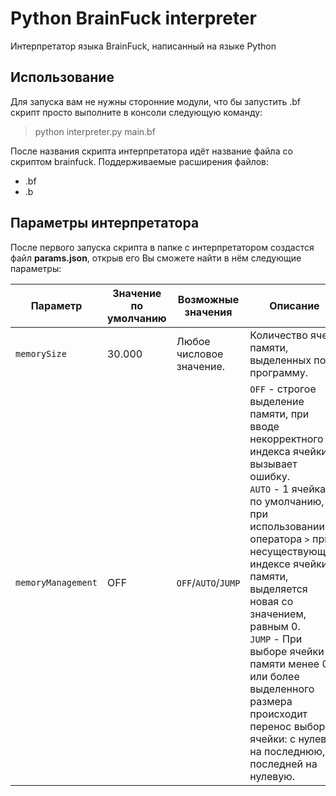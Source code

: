 # Python BrainFuck interpreter

Интерпретатор языка BrainFuck, написанный на языке Python

## Использование
Для запуска вам не нужны сторонние модули, что бы запустить .bf скрипт просто выполните в консоли следующую команду:
> python interpreter.py main.bf

После названия скрипта интерпретатора идёт название файла со скриптом brainfuck.
Поддерживаемые расширения файлов: 
- .bf 
- .b

## Параметры интерпретатора
После первого запуска скрипта в папке с интерпретатором создастся файл **params.json**, открыв его Вы сможете найти в нём следующие параметры:

|Параметр        |Значение по умолчанию          |Возможные значения | Описание|
|----------------|-------------------------------|-------------------|---------|
|`memorySize`    |30.000            			 |Любое числовое значение. |Количество ячеек памяти, выделенных под программу.    |
|`memoryManagement` |OFF            |`OFF`/`AUTO`/`JUMP` | `OFF` - строгое выделение памяти, при вводе некорректного индекса ячейки вызывает ошибку.<br> `AUTO` - 1 ячейка по умолчанию, при использовании оператора `>` при несуществующем индексе ячейки памяти, выделяется новая со значением, равным 0.<br> `JUMP` - При выборе ячейки памяти менее 0 или более выделенного размера происходит перенос выбора ячейки: с нулевой на последнюю, с последней на нулевую.
